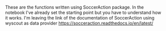 These are the functions written using SoccerAction package. In the notebook I've already set the starting point but you have to understand how it works. I'm leaving the link of the documentation of SoccerAction using wyscout as data provider
https://socceraction.readthedocs.io/en/latest/
